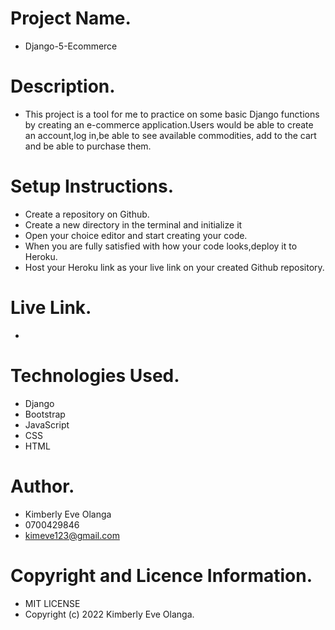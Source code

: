 # Project Name.
- Django-5-Ecommerce

# Description.
- This project is a tool for me to practice on some basic Django functions by creating an e-commerce application.Users would be able to create an account,log in,be able to see available commodities, add to the cart and be able to purchase them.

# Setup Instructions.
- Create a repository on Github.
- Create a new directory in the terminal and initialize it
- Open your choice editor and start creating your code.
- When you are fully satisfied with how your code looks,deploy it to Heroku.
- Host your Heroku link as your live link on your created Github repository.

# Live Link.
- 

# Technologies Used.
- Django
- Bootstrap
- JavaScript
- CSS
- HTML

# Author.
- Kimberly Eve Olanga
- 0700429846
- kimeve123@gmail.com

# Copyright and Licence Information.
- MIT LICENSE
- Copyright (c) 2022 Kimberly Eve Olanga.
